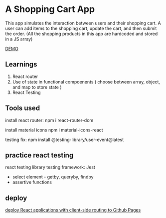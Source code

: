 # A Shopping Cart App

This app simulates the interaction between users and their shopping cart. A user can add items to the shopping cart, update the cart, and then submit the order. 
(All the shopping products in this app are hardcoded and stored in a JS array)

[DEMO](https://zhna123.github.io/shopping-cart/)

## Learnings
1. React router
2. Use of state in functional compoenents ( choose between array, object, and map to store state )
3. React Testing

## Tools used
install react router:
npm i react-router-dom

install material icons
npm i material-icons-react

testing fix:
npm install @testing-library/user-event@latest

## practice react testing
react testing library
testing framework: Jest

* select element - getby, queryby, findby
* assertive functions

## deploy
[deploy React applications with client-side routing to Github Pages](https://create-react-app.dev/docs/deployment/#github-pages)

